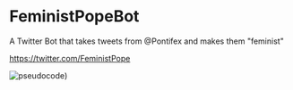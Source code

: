# FeministPopeBot

A Twitter Bot that takes tweets from @Pontifex and makes them "feminist"

https://twitter.com/FeministPope

![pseudocode](https://cloud.githubusercontent.com/assets/10643705/17006985/eb03b220-4eb2-11e6-8ff3-ef4a817f8e77.png))
